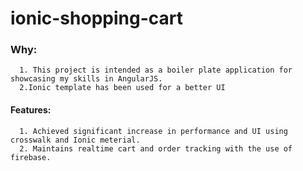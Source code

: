 # ionic-shopping-cart
### Why:
      1. This project is intended as a boiler plate application for showcasing my skills in AngularJS.
      2.Ionic template has been used for a better UI
#### Features:
      1. Achieved significant increase in performance and UI using crosswalk and Ionic meterial.
      2. Maintains realtime cart and order tracking with the use of firebase.
